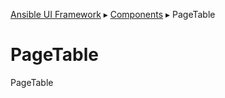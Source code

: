 [Ansible UI Framework](Framework.md) ▸ [Components](Components.md) ▸ PageTable

# PageTable

PageTable
